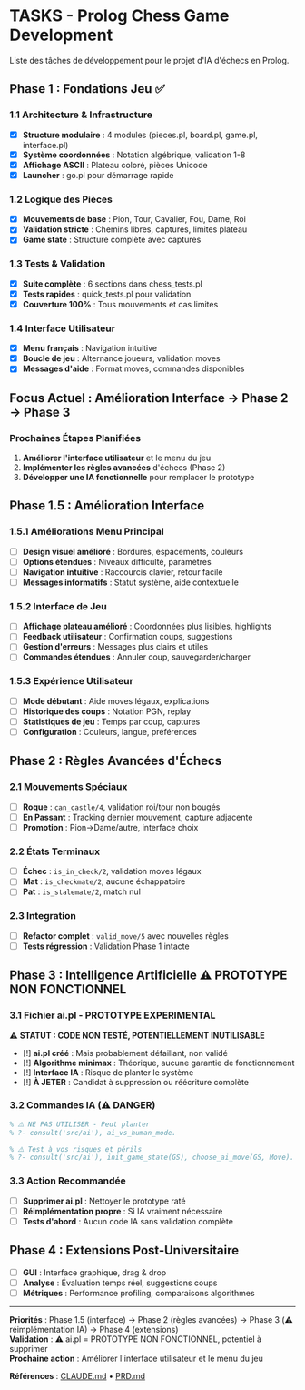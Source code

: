 # TASKS - Prolog Chess Game Development

Liste des tâches de développement pour le projet d'IA d'échecs en Prolog.

## Phase 1 : Fondations Jeu ✅

### 1.1 Architecture & Infrastructure
- [x] **Structure modulaire** : 4 modules (pieces.pl, board.pl, game.pl, interface.pl)
- [x] **Système coordonnées** : Notation algébrique, validation 1-8
- [x] **Affichage ASCII** : Plateau coloré, pièces Unicode
- [x] **Launcher** : go.pl pour démarrage rapide

### 1.2 Logique des Pièces
- [x] **Mouvements de base** : Pion, Tour, Cavalier, Fou, Dame, Roi
- [x] **Validation stricte** : Chemins libres, captures, limites plateau
- [x] **Game state** : Structure complète avec captures

### 1.3 Tests & Validation
- [x] **Suite complète** : 6 sections dans chess_tests.pl
- [x] **Tests rapides** : quick_tests.pl pour validation
- [x] **Couverture 100%** : Tous mouvements et cas limites

### 1.4 Interface Utilisateur
- [x] **Menu français** : Navigation intuitive
- [x] **Boucle de jeu** : Alternance joueurs, validation moves
- [x] **Messages d'aide** : Format moves, commandes disponibles

## Focus Actuel : Amélioration Interface → Phase 2 → Phase 3

### Prochaines Étapes Planifiées
1. **Améliorer l'interface utilisateur** et le menu du jeu
2. **Implémenter les règles avancées** d'échecs (Phase 2)  
3. **Développer une IA fonctionnelle** pour remplacer le prototype

## Phase 1.5 : Amélioration Interface

### 1.5.1 Améliorations Menu Principal
- [ ] **Design visuel amélioré** : Bordures, espacements, couleurs
- [ ] **Options étendues** : Niveaux difficulté, paramètres
- [ ] **Navigation intuitive** : Raccourcis clavier, retour facile
- [ ] **Messages informatifs** : Statut système, aide contextuelle

### 1.5.2 Interface de Jeu  
- [ ] **Affichage plateau amélioré** : Coordonnées plus lisibles, highlights
- [ ] **Feedback utilisateur** : Confirmation coups, suggestions
- [ ] **Gestion d'erreurs** : Messages plus clairs et utiles
- [ ] **Commandes étendues** : Annuler coup, sauvegarder/charger

### 1.5.3 Expérience Utilisateur
- [ ] **Mode débutant** : Aide moves légaux, explications
- [ ] **Historique des coups** : Notation PGN, replay
- [ ] **Statistiques de jeu** : Temps par coup, captures
- [ ] **Configuration** : Couleurs, langue, préférences

## Phase 2 : Règles Avancées d'Échecs

### 2.1 Mouvements Spéciaux
- [ ] **Roque** : `can_castle/4`, validation roi/tour non bougés
- [ ] **En Passant** : Tracking dernier mouvement, capture adjacente
- [ ] **Promotion** : Pion→Dame/autre, interface choix

### 2.2 États Terminaux  
- [ ] **Échec** : `is_in_check/2`, validation moves légaux
- [ ] **Mat** : `is_checkmate/2`, aucune échappatoire
- [ ] **Pat** : `is_stalemate/2`, match nul

### 2.3 Integration
- [ ] **Refactor complet** : `valid_move/5` avec nouvelles règles
- [ ] **Tests régression** : Validation Phase 1 intacte

## Phase 3 : Intelligence Artificielle ⚠️ PROTOTYPE NON FONCTIONNEL

### 3.1 Fichier ai.pl - PROTOTYPE EXPERIMENTAL
⚠️ **STATUT : CODE NON TESTÉ, POTENTIELLEMENT INUTILISABLE**
- [!] **ai.pl créé** : Mais probablement défaillant, non validé
- [!] **Algorithme minimax** : Théorique, aucune garantie de fonctionnement
- [!] **Interface IA** : Risque de planter le système
- [!] **À JETER** : Candidat à suppression ou réécriture complète

### 3.2 Commandes IA (⚠️ DANGER)
```prolog
% ⚠️ NE PAS UTILISER - Peut planter
% ?- consult('src/ai'), ai_vs_human_mode.

% ⚠️ Test à vos risques et périls
% ?- consult('src/ai'), init_game_state(GS), choose_ai_move(GS, Move).
```

### 3.3 Action Recommandée
- [ ] **Supprimer ai.pl** : Nettoyer le prototype raté
- [ ] **Réimplémentation propre** : Si IA vraiment nécessaire
- [ ] **Tests d'abord** : Aucun code IA sans validation complète

## Phase 4 : Extensions Post-Universitaire

- [ ] **GUI** : Interface graphique, drag & drop
- [ ] **Analyse** : Évaluation temps réel, suggestions coups
- [ ] **Métriques** : Performance profiling, comparaisons algorithmes

---

**Priorités** : Phase 1.5 (interface) → Phase 2 (règles avancées) → Phase 3 (⚠️ réimplémentation IA) → Phase 4 (extensions)  
**Validation** : ⚠️ ai.pl = PROTOTYPE NON FONCTIONNEL, potentiel à supprimer  
**Prochaine action** : Améliorer l'interface utilisateur et le menu du jeu

**Références** : [CLAUDE.md](../.claude/CLAUDE.md) • [PRD.md](PRD.md)